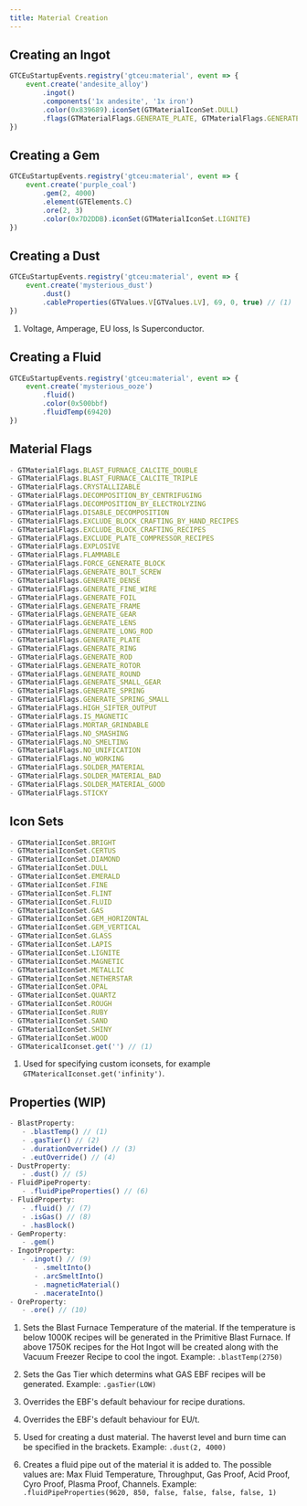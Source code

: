 ```yaml
---
title: Material Creation
---
```



## Creating an Ingot

```js title="ingot.js"
GTCEuStartupEvents.registry('gtceu:material', event => {
    event.create('andesite_alloy')
        .ingot()
        .components('1x andesite', '1x iron')
        .color(0x839689).iconSet(GTMaterialIconSet.DULL)
        .flags(GTMaterialFlags.GENERATE_PLATE, GTMaterialFlags.GENERATE_GEAR, GTMaterialFlags.GENERATE_SMALL_GEAR)
})
```

## Creating a Gem

```js title="gem.js"
GTCEuStartupEvents.registry('gtceu:material', event => {
    event.create('purple_coal')
        .gem(2, 4000) 
        .element(GTElements.C) 
        .ore(2, 3) 
        .color(0x7D2DDB).iconSet(GTMaterialIconSet.LIGNITE)
})
```

## Creating a Dust

```js title="dust.js"
GTCEuStartupEvents.registry('gtceu:material', event => {
    event.create('mysterious_dust')
        .dust()
        .cableProperties(GTValues.V[GTValues.LV], 69, 0, true) // (1)
})
```

1. Voltage, Amperage, EU loss, Is Superconductor.

## Creating a Fluid

```js title="fluid.js"
GTCEuStartupEvents.registry('gtceu:material', event => {
    event.create('mysterious_ooze')
        .fluid()
        .color(0x500bbf)
        .fluidTemp(69420) 
})
```

## Material Flags
```js 
- GTMaterialFlags.BLAST_FURNACE_CALCITE_DOUBLE
- GTMaterialFlags.BLAST_FURNACE_CALCITE_TRIPLE
- GTMaterialFlags.CRYSTALLIZABLE
- GTMaterialFlags.DECOMPOSITION_BY_CENTRIFUGING
- GTMaterialFlags.DECOMPOSITION_BY_ELECTROLYZING
- GTMaterialFlags.DISABLE_DECOMPOSITION
- GTMaterialFlags.EXCLUDE_BLOCK_CRAFTING_BY_HAND_RECIPES
- GTMaterialFlags.EXCLUDE_BLOCK_CRAFTING_RECIPES
- GTMaterialFlags.EXCLUDE_PLATE_COMPRESSOR_RECIPES
- GTMaterialFlags.EXPLOSIVE
- GTMaterialFlags.FLAMMABLE
- GTMaterialFlags.FORCE_GENERATE_BLOCK
- GTMaterialFlags.GENERATE_BOLT_SCREW
- GTMaterialFlags.GENERATE_DENSE
- GTMaterialFlags.GENERATE_FINE_WIRE
- GTMaterialFlags.GENERATE_FOIL
- GTMaterialFlags.GENERATE_FRAME
- GTMaterialFlags.GENERATE_GEAR
- GTMaterialFlags.GENERATE_LENS
- GTMaterialFlags.GENERATE_LONG_ROD
- GTMaterialFlags.GENERATE_PLATE
- GTMaterialFlags.GENERATE_RING
- GTMaterialFlags.GENERATE_ROD
- GTMaterialFlags.GENERATE_ROTOR
- GTMaterialFlags.GENERATE_ROUND
- GTMaterialFlags.GENERATE_SMALL_GEAR
- GTMaterialFlags.GENERATE_SPRING
- GTMaterialFlags.GENERATE_SPRING_SMALL
- GTMaterialFlags.HIGH_SIFTER_OUTPUT
- GTMaterialFlags.IS_MAGNETIC
- GTMaterialFlags.MORTAR_GRINDABLE
- GTMaterialFlags.NO_SMASHING
- GTMaterialFlags.NO_SMELTING
- GTMaterialFlags.NO_UNIFICATION
- GTMaterialFlags.NO_WORKING
- GTMaterialFlags.SOLDER_MATERIAL
- GTMaterialFlags.SOLDER_MATERIAL_BAD
- GTMaterialFlags.SOLDER_MATERIAL_GOOD
- GTMaterialFlags.STICKY
```

## Icon Sets

```js 
- GTMaterialIconSet.BRIGHT
- GTMaterialIconSet.CERTUS
- GTMaterialIconSet.DIAMOND
- GTMaterialIconSet.DULL
- GTMaterialIconSet.EMERALD
- GTMaterialIconSet.FINE
- GTMaterialIconSet.FLINT
- GTMaterialIconSet.FLUID
- GTMaterialIconSet.GAS
- GTMaterialIconSet.GEM_HORIZONTAL
- GTMaterialIconSet.GEM_VERTICAL
- GTMaterialIconSet.GLASS
- GTMaterialIconSet.LAPIS
- GTMaterialIconSet.LIGNITE
- GTMaterialIconSet.MAGNETIC
- GTMaterialIconSet.METALLIC
- GTMaterialIconSet.NETHERSTAR
- GTMaterialIconSet.OPAL
- GTMaterialIconSet.QUARTZ
- GTMaterialIconSet.ROUGH
- GTMaterialIconSet.RUBY
- GTMaterialIconSet.SAND
- GTMaterialIconSet.SHINY
- GTMaterialIconSet.WOOD
- GTMatericalIconset.get('') // (1)
```

1. Used for specifying custom iconsets, for example `GTMatericalIconset.get('infinity')`.

## Properties (WIP)
```js
- BlastProperty:
   - .blastTemp() // (1)
   - .gasTier() // (2)
   - .durationOverride() // (3)
   - .eutOverride() // (4)
- DustProperty:
   - .dust() // (5)
- FluidPipeProperty:
   - .fluidPipeProperties() // (6)
- FluidProperty:
   - .fluid() // (7)
   - .isGas() // (8)
   - .hasBlock() 
- GemProperty:
   - .gem()
- IngotProperty:
   - .ingot() // (9)
      - .smeltInto()
      - .arcSmeltInto()
      - .magneticMaterial()
      - .macerateInto()
- OreProperty:
   - .ore() // (10)
```

1. Sets the Blast Furnace Temperature of the material. If the temperature is below 1000K recipes will be generated in the Primitive Blast Furnace. If above 1750K recipes for the Hot Ingot will be created along with the Vacuum Freezer Recipe to cool the ingot. Example: `.blastTemp(2750)`

2. Sets the Gas Tier which determins what GAS EBF recipes will be generated. Example: `.gasTier(LOW)`

3. Overrides the EBF's default behaviour for recipe durations.

4. Overrides the EBF's default behaviour for EU/t.

5. Used for creating a dust material. The haverst level and burn time can be specified in the brackets. Example: `.dust(2, 4000)`

6. Creates a fluid pipe out of the material it is added to. The possible values are: Max Fluid Temperature, Throughput, Gas Proof, Acid Proof, Cyro Proof, Plasma Proof,
 Channels. Example: `.fluidPipeProperties(9620, 850, false, false, false, false, 1)`
